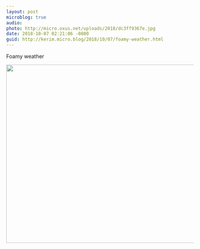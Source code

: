 ```yaml
---
layout: post
microblog: true
audio: 
photo: http://micro.oxus.net/uploads/2018/dc3ff9367e.jpg
date: 2018-10-07 02:21:06 -0800
guid: http://kerim.micro.blog/2018/10/07/foamy-weather.html
---
```

Foamy weather

<img src="http://micro.oxus.net/uploads/2018/dc3ff9367e.jpg" width="600" height="479" />
